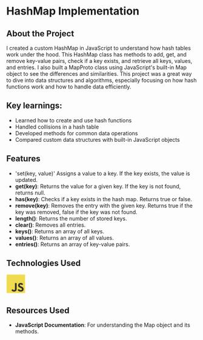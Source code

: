 # HashMap Implementation

## About the Project
I created a custom HashMap in JavaScript to understand how hash tables work under the hood. This HashMap class has methods to add, get, and remove key-value pairs, check if a key exists, and retrieve all keys, values, and entries. I also built a MapProto class using JavaScript's built-in Map object to see the differences and similarities. This project was a great way to dive into data structures and algorithms, especially focusing on how hash functions work and how to handle data efficiently.

## Key learnings:
- Learned how to create and use hash functions
- Handled collisions in a hash table
- Developed methods for common data operations
- Compared custom data structures with built-in JavaScript objects

## Features
- 'set(key, value)' Assigns a value to a key. If the key exists, the value is updated.
- **get(key)**: Returns the value for a given key. If the key is not found, returns null.
- **has(key)**: Checks if a key exists in the hash map. Returns true or false.
- **remove(key)**: Removes the entry with the given key. Returns true if the key was removed, false if the key was not found.
- **length()**: Returns the number of stored keys.
- **clear()**: Removes all entries.
- **keys()**: Returns an array of all keys.
- **values()**: Returns an array of all values.
- **entries()**: Returns an array of key-value pairs.

## Technologies Used
<img src="https://github.com/devicons/devicon/blob/master/icons/javascript/javascript-original.svg" width="50">

## Resources Used
- **JavaScript Documentation**: For understanding the Map object and its methods.
